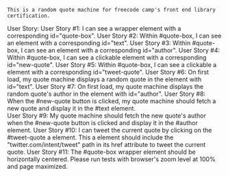     This is a random quote machine for freecode camp's front end library certification.
User Story:
    User Story #1: I can see a wrapper element with a corresponding id="quote-box".
    User Story #2: Within #quote-box, I can see an element with a corresponding id="text".
    User Story #3: Within #quote-box, I can see an element with a corresponding id="author".
    User Story #4: Within #quote-box, I can see a clickable element with a corresponding id="new-quote".
    User Story #5: Within #quote-box, I can see a clickable a element with a corresponding id="tweet-quote".
    User Story #6: On first load, my quote machine displays a random quote in the element with id="text".
    User Story #7: On first load, my quote machine displays the random quote's author in the element with id="author".
    User Story #8: When the #new-quote button is clicked, my quote machine should fetch a new quote and display it in the #text element.    
    User Story #9: My quote machine should fetch the new quote's author when the #new-quote button is clicked and display it in the #author element.
    User Story #10: I can tweet the current quote by clicking on the #tweet-quote a element. This a element should include the "twitter.com/intent/tweet" path in its href attribute to tweet the current quote.
    User Story #11: The #quote-box wrapper element should be horizontally centered. Please run tests with browser's zoom level at 100% and page maximized.